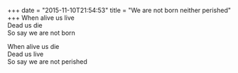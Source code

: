 +++
date = "2015-11-10T21:54:53"
title = "We are not born neither perished"
+++
When alive us live  
Dead us die  
So say we are not born  
  
When alive us die  
Dead us live  
So say we are not perished  